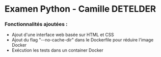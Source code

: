 # Examen Python - Camille DETELDER

### Fonctionnalités ajoutées : 
- Ajout d'une interface web basée sur HTML et CSS
- Ajout du flag "--no-cache-dir" dans le Dockerfile pour réduire l'image Docker
- Exécution les tests dans un container Docker
